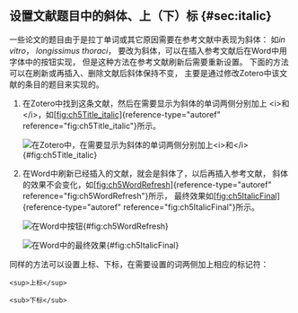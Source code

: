 ## 设置文献题目中的斜体、上（下）标 {#sec:italic}

一些论文的题目由于是拉丁单词或其它原因需要在参考文献中表现为斜体： 如*in vitro*， *longissimus thoraci*， 要改为斜体，可以在插入参考文献后在Word中用字体中的按钮实现， 但是这种方法在参考文献刷新后需要重新设置。 下面的方法可以在刷新或再插入、删除文献后斜体保持不变， 主要是通过修改Zotero中该文献的条目的题目来实现的。

1.  在Zotero中找到这条文献，然后在需要显示为斜体的单词两侧分别加上 \<i\>和\</i\>，如[\[fig:ch5Title_italic\]](#fig:ch5Title_italic){reference-type="autoref" reference="fig:ch5Title_italic"}所示。

    ![在Zotero中，在需要显示为斜体的单词两侧分别加上\<i\>和\</i\>](ch5Title_italic){#fig:ch5Title_italic}

2.  在Word中刷新已经插入的文献，就会是斜体了，以后再插入参考文献， 斜体的效果不会变化，如[\[fig:ch5WordRefresh\]](#fig:ch5WordRefresh){reference-type="autoref" reference="fig:ch5WordRefresh"}所示， 最终效果如[\[fig:ch5ItalicFinal\]](#fig:ch5ItalicFinal){reference-type="autoref" reference="fig:ch5ItalicFinal"}所示。

    ![在Word中按钮](ch5WordRefresh){#fig:ch5WordRefresh}

    ![在Word中的最终效果](ch5ItalicFinal){#fig:ch5ItalicFinal}

同样的方法可以设置上标、下标，在需要设置的词两侧加上相应的标记符：

`<sup>上标</sup> `

`<sub>下标</sub> `

